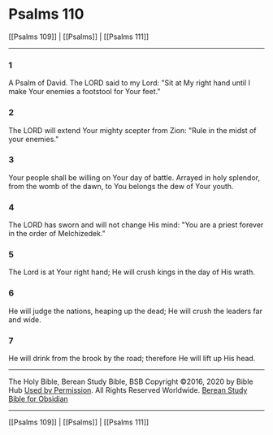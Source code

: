 # Psalms 110

[[Psalms 109]] | [[Psalms]] | [[Psalms 111]]

---

### 1
A Psalm of David. The LORD said to my Lord: "Sit at My right hand until I make Your enemies a footstool for Your feet."

### 2
The LORD will extend Your mighty scepter from Zion: "Rule in the midst of your enemies."

### 3
Your people shall be willing on Your day of battle. Arrayed in holy splendor, from the womb of the dawn, to You belongs the dew of Your youth.

### 4
The LORD has sworn and will not change His mind: "You are a priest forever in the order of Melchizedek."

### 5
The Lord is at Your right hand; He will crush kings in the day of His wrath.

### 6
He will judge the nations, heaping up the dead; He will crush the leaders far and wide.

### 7
He will drink from the brook by the road; therefore He will lift up His head.

---

The Holy Bible, Berean Study Bible, BSB
Copyright ©2016, 2020 by Bible Hub
[Used by Permission](https://berean.bible/terms.htm). All Rights Reserved Worldwide.
[Berean Study Bible for Obsidian](https://github.com/gapmiss/berean-study-bible-for-obsidian)

---

[[Psalms 109]] | [[Psalms]] | [[Psalms 111]]

